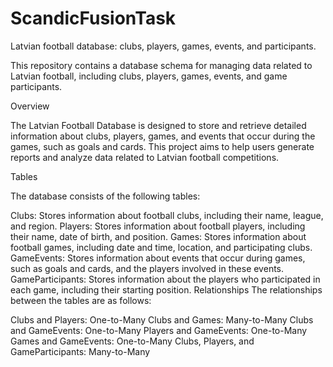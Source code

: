 # ScandicFusionTask
Latvian football database: clubs, players, games, events, and participants.

This repository contains a database schema for managing data related to Latvian football, including clubs, players, games, events, and game participants.

Overview

The Latvian Football Database is designed to store and retrieve detailed information about clubs, players, games, and events that occur during the games, such as goals and cards. This project aims to help users generate reports and analyze data related to Latvian football competitions.

Tables

The database consists of the following tables:

Clubs: Stores information about football clubs, including their name, league, and region.
Players: Stores information about football players, including their name, date of birth, and position.
Games: Stores information about football games, including date and time, location, and participating clubs.
GameEvents: Stores information about events that occur during games, such as goals and cards, and the players involved in these events.
GameParticipants: Stores information about the players who participated in each game, including their starting position.
Relationships
The relationships between the tables are as follows:

Clubs and Players: One-to-Many
Clubs and Games: Many-to-Many
Clubs and GameEvents: One-to-Many
Players and GameEvents: One-to-Many
Games and GameEvents: One-to-Many
Clubs, Players, and GameParticipants: Many-to-Many
